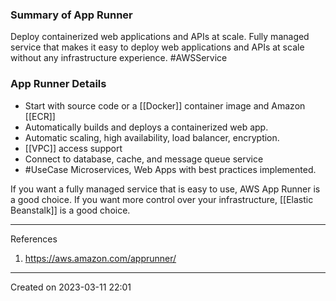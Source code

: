 ### Summary of App Runner

Deploy containerized web applications and APIs at scale. Fully managed service that makes it easy to deploy web applications and APIs at scale without any infrastructure experience. #AWSService 

### App Runner Details
- Start with source code or a [[Docker]] container image and Amazon [[ECR]]
- Automatically builds and deploys a containerized web app.
- Automatic scaling, high availability, load balancer, encryption.
- [[VPC]] access support
- Connect to database, cache, and message queue service
- #UseCase Microservices, Web Apps with best practices implemented.

If you want a fully managed service that is easy to use, AWS App Runner is a good choice. If you want more control over your infrastructure, [[Elastic Beanstalk]] is a good choice.

---
References
1. https://aws.amazon.com/apprunner/

---
Created on 2023-03-11 22:01